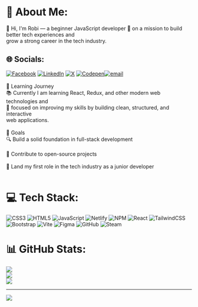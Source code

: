 # 💫 About Me:

👋 Hi, I'm Robi — a beginner JavaScript developer 🚀 on a mission to build better tech experiences and <br> grow a strong career in the tech industry.

## 🌐 Socials:

[![Facebook](https://img.shields.io/badge/Facebook-%231877F2.svg?logo=Facebook&logoColor=white)](https://www.facebook.com/robi.leo.47/) [![LinkedIn](https://img.shields.io/badge/LinkedIn-%230077B5.svg?logo=linkedin&logoColor=white)](https://www.linkedin.com/in/robi-mankhin-608b7b271/) [![X](https://img.shields.io/badge/X-black.svg?logo=X&logoColor=white)](https://x.com/@robiMankhinDev) [![Codepen](https://img.shields.io/badge/Codepen-000000?logo=codepen&logoColor=white)](https://codepen.io/robi-mankhin)[![email](https://img.shields.io/badge/Email-D14836?logo=gmail&logoColor=white)](mailto:mankhinrobi@gmail.com)
<br><br>🌱 Learning Journey<br>📚 Currently I am learning React, Redux, and other modern web technologies and <br>🧠 focused on improving my skills by building clean, structured, and interactive <br>web applications.<br><br>🎯 Goals<br>🔍 Build a solid foundation in full-stack development<br><br>🚀 Contribute to open-source projects<br><br>💼 Land my first role in the tech industry as a junior developer<br><br>
# 💻 Tech Stack:

![CSS3](https://img.shields.io/badge/css3-%231572B6.svg?style=for-the-badge&logo=css3&logoColor=white) ![HTML5](https://img.shields.io/badge/html5-%23E34F26.svg?style=for-the-badge&logo=html5&logoColor=white) ![JavaScript](https://img.shields.io/badge/javascript-%23323330.svg?style=for-the-badge&logo=javascript&logoColor=%23F7DF1E) ![Netlify](https://img.shields.io/badge/netlify-%23000000.svg?style=for-the-badge&logo=netlify&logoColor=#00C7B7) ![NPM](https://img.shields.io/badge/NPM-%23CB3837.svg?style=for-the-badge&logo=npm&logoColor=white) ![React](https://img.shields.io/badge/react-%2320232a.svg?style=for-the-badge&logo=react&logoColor=%2361DAFB) ![TailwindCSS](https://img.shields.io/badge/tailwindcss-%2338B2AC.svg?style=for-the-badge&logo=tailwind-css&logoColor=white) ![Bootstrap](https://img.shields.io/badge/bootstrap-%238511FA.svg?style=for-the-badge&logo=bootstrap&logoColor=white) ![Vite](https://img.shields.io/badge/vite-%23646CFF.svg?style=for-the-badge&logo=vite&logoColor=white) ![Figma](https://img.shields.io/badge/figma-%23F24E1E.svg?style=for-the-badge&logo=figma&logoColor=white) ![GitHub](https://img.shields.io/badge/github-%23121011.svg?style=for-the-badge&logo=github&logoColor=white) ![Steam](https://img.shields.io/badge/steam-%23000000.svg?style=for-the-badge&logo=steam&logoColor=white)

# 📊 GitHub Stats:

![](https://github-readme-stats.vercel.app/api?username=RobiMankhinStart&theme=chartreuse-dark&hide_border=false&include_all_commits=false&count_private=false)<br/>
![](https://nirzak-streak-stats.vercel.app/?user=RobiMankhinStart&theme=chartreuse-dark&hide_border=false)<br/>
![](https://github-readme-stats.vercel.app/api/top-langs/?username=RobiMankhinStart&theme=chartreuse-dark&hide_border=false&include_all_commits=false&count_private=false&layout=compact)

---

[![](https://visitcount.itsvg.in/api?id=RobiMankhinStart&icon=0&color=0)](https://visitcount.itsvg.in)

<!-- Proudly created with GPRM ( https://gprm.itsvg.in ) -->
